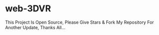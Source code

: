 # web-3DVR
This Project Is Open Source, Please Give Stars &amp; Fork My Repository For Another Update, Thanks All...
